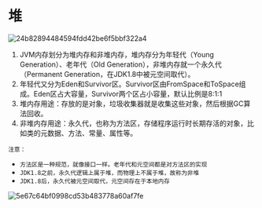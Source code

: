 # 堆

![24b82894484594fdd42be6f5bbf322a4](https://raw.githubusercontent.com/pickices/Typora_Image/master/picgo/20210614175538.png)

1. JVM内存划分为堆内存和非堆内存，堆内存分为年轻代（Young Generation）、老年代（Old Generation），非堆内存就一个永久代（Permanent Generation，在JDK1.8中被元空间取代）。
2. 年轻代又分为Eden和Survivor区。Survivor区由FromSpace和ToSpace组成。Eden区占大容量，Survivor两个区占小容量，默认比例是8:1:1
3. 堆内存用途：存放的是对象，垃圾收集器就是收集这些对象，然后根据GC算法回收。
4. 非堆内存用途：永久代，也称为方法区，存储程序运行时长期存活的对象，比如类的元数据、方法、常量、属性等。

`注意：`

- `方法区是一种规范，就像接口一样。老年代和元空间都是对方法区的实现`
- `JDK1.8之前，永久代逻辑上属于堆，而物理上不属于堆，故称为非堆`
- `JDK1.8后，永久代被元空间取代，元空间存在于本地内存`



![5e67c64bf0998cd53b483778a60af7fe](https://raw.githubusercontent.com/pickices/Typora_Image/master/picgo/20210614175632.png)
